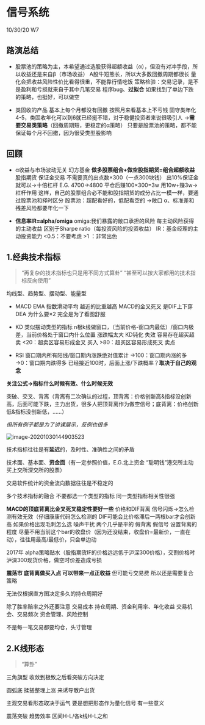 # 信号系统
10/30/20	W7

## 路演总结
* 股票池的策略为主，本希望通过选股获得超额收益（α），但没有对冲手段，所以收益还是来自β（市场收益）
A股牛短熊长，所以大多数回撤周期都很长
量化会把收益风险性价比看得很重，不能靠行情吃饭
策略检验：交易记录，是不是盈利和亏损就来自于其中几笔交易
程序bug、**过拟合**
如果找到了单边下跌的策略，也挺好，可以做空

* 类固收的产品 基本上每个月都没有回撤 按照月来看基本上不亏钱
固守类年化4-5，类固收年化可以到6就已经挺不错，对于稳健投资者来说很吸引人
→**需要交易类策略**（回撤周期短，更稳定的α策略）
只要是股票池的策略，都不能保证每个月不回撤，因为很受类型股影响


## 回顾
* α收益与市场波动无关
幻方基金
**做多股票组合+做空股指期货=组合超额收益**
股指期货 保证金交易 不需要真的出点数×300（一点300块钱） 出10%保证金就可以→十倍杠杆 
E.G. 4700→4800 平仓后赚100×300=3w 用10w+赚3w→杠杆作用
这样，自己的股票组合必不能和股指期货的成分占比一模一样，要通过股票池和择时区分
股票池：超配看好的，低配看空的  →敞口
α、标准差和残差风险都要年化一下

* **信息率IR=alpha/omiga**   omiga:我们暴露的敞口承担的风险 每主动风险获得的主动收益
区别于Sharpe ratio（每投资风险的投资收益）
IR：基金经理的主动投资能力
<0.5：不要考虑
\>1 ：非常出色


## 1.经典技术指标
>“再复杂的技术指标也只是用不同方式算卦” “甚至可以按大家都用的技术指标反向使用”

均线型、趋势型、摆动型、能量型

* MACD
EMA 指数滑动平均 越近的比重越高
MACD的金叉死叉 是DIF上下穿DEA
为什么要×2 完全是为了看图舒服

* KD
类似摆动类型的指标
n根k线做窗口，（当前价格-窗口内最低）/窗口内极差，当前价格处于窗口内什么位置
涨跌幅太大 KD钝化 失效 容易存在超买超卖
<20：超卖区容易形成金叉 买入
\>80：超买区容易形成死叉 卖点

* RSI
窗口期内所有阳线/窗口期内涨跌绝对值累计
→100：窗口期内涨的多
→0：窗口期内跌得多
已经接近100时，后面上涨/下跌概率？**取决于自己的观念**

**关注公式→指标什么时候有效、什么时候无效**

突破、交叉、背离（背离有二次确认的过程，顶背离：价格创新高&指标没创新高，后面可能下跌，主力出货，很多人把顶背离作为做空信号；底背离：价格创新低&指标没创新低，……）

*但所有例子都是为了讲课展示，反例也很多*



![image-20201030144903523](C:\Users\Joanna\AppData\Roaming\Typora\typora-user-images\image-20201030144903523.png)



技术指标往往是有**延迟**的，及时性、准确性之间的矛盾



技术面、基本面、**资金面**（有一定参照价值，E.G.北上资金 “聪明钱”港交所主动买上交所深交所的股票）

交易软件统计的资金流向数据往往是不稳定的

多个技术指标的融合 不要都选一个类型的指标 同一类型指标相关性很强

**MACD的顶底背离比金叉死叉稳定性要好一些**
价格和DIF背离
信号闪烁→怎么检测有效无效（仔细康康代码怎么检测的
DIF可能会比价格滞后一两根bar才会创新高
如果价格出现毛刺怎么选 噪声干扰
两个几乎是平的 假背离 假信号 设置背离的程度
尽量不用当前这个bar的收盘价（因为还没结束，收盘价=最新价，一直在动），往往用最高/最低价，只会单边动

2017年 alpha策略贴水（股指期货IF的价格远远低于沪深300价格），交割价格时沪深300现货价格，做空时价差造成亏损

**震荡市 底背离做买入点 可以带来一点正收益** 但可能亏交易费 所以还是需要复合策略

无法仅根据直方图决定多久的持仓周期好

除了胜率赔率之外还要注意
   交易成本
   持仓周期、资金利用率、年化收益
   交易机会、交易频次
   资金管理、风险控制

不是每一笔交易都要均仓，头寸管理


## 2.K线形态
>“算卦”

三角旗型 收敛到极致之后看突破方向决定

圆弧底 揉搓整理上涨 来诱导散户出货

主观交易看形态取决于运气
要是想把形态作为量化信号 有一些意义

震荡突破 趋势效率 区间H-L/各k线H-L之和
